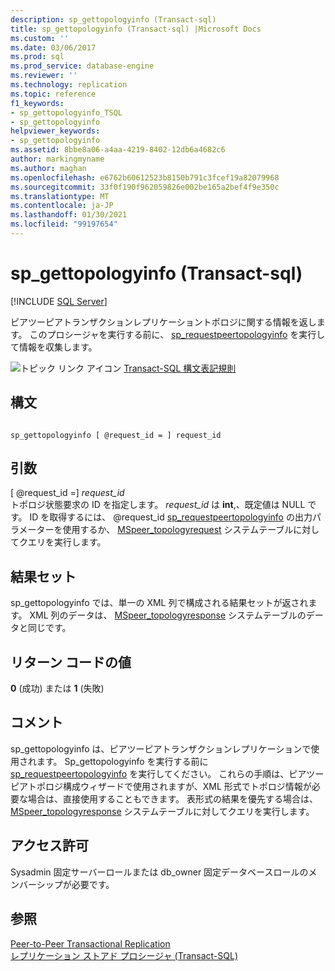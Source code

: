 ```yaml
---
description: sp_gettopologyinfo (Transact-sql)
title: sp_gettopologyinfo (Transact-sql) |Microsoft Docs
ms.custom: ''
ms.date: 03/06/2017
ms.prod: sql
ms.prod_service: database-engine
ms.reviewer: ''
ms.technology: replication
ms.topic: reference
f1_keywords:
- sp_gettopologyinfo_TSQL
- sp_gettopologyinfo
helpviewer_keywords:
- sp_gettopologyinfo
ms.assetid: 8bbe8a06-a4aa-4219-8402-12db6a4682c6
author: markingmyname
ms.author: maghan
ms.openlocfilehash: e6762b60612523b8150b791c3fcef19a82079968
ms.sourcegitcommit: 33f0f190f962059826e002be165a2bef4f9e350c
ms.translationtype: MT
ms.contentlocale: ja-JP
ms.lasthandoff: 01/30/2021
ms.locfileid: "99197654"
---
```

# <a name="sp_gettopologyinfo-transact-sql"></a>sp_gettopologyinfo (Transact-sql)
[!INCLUDE [SQL Server](../../includes/applies-to-version/sqlserver.md)]

  ピアツーピアトランザクションレプリケーショントポロジに関する情報を返します。 このプロシージャを実行する前に、 [sp_requestpeertopologyinfo](../../relational-databases/system-stored-procedures/sp-requestpeertopologyinfo-transact-sql.md) を実行して情報を収集します。  
  
 ![トピック リンク アイコン](../../database-engine/configure-windows/media/topic-link.gif "トピック リンク アイコン") [Transact-SQL 構文表記規則](../../t-sql/language-elements/transact-sql-syntax-conventions-transact-sql.md)  
  
## <a name="syntax"></a>構文  
  
```  
  
sp_gettopologyinfo [ @request_id = ] request_id  
```  
  
## <a name="arguments"></a>引数  
 [ @request_id =] *request_id*  
 トポロジ状態要求の ID を指定します。 *request_id* は **int**,、既定値は NULL です。 ID を取得するには、 @request_id [sp_requestpeertopologyinfo](../../relational-databases/system-stored-procedures/sp-requestpeertopologyinfo-transact-sql.md) の出力パラメーターを使用するか、 [MSpeer_topologyrequest](../../relational-databases/system-tables/mspeer-topologyrequest-transact-sql.md) システムテーブルに対してクエリを実行します。  
  
## <a name="result-sets"></a>結果セット  
 sp_gettopologyinfo では、単一の XML 列で構成される結果セットが返されます。 XML 列のデータは、 [MSpeer_topologyresponse](../../relational-databases/system-tables/mspeer-topologyresponse-transact-sql.md) システムテーブルのデータと同じです。  
  
## <a name="return-code-values"></a>リターン コードの値  
 **0** (成功) または **1** (失敗)  
  
## <a name="remarks"></a>コメント  
 sp_gettopologyinfo は、ピアツーピアトランザクションレプリケーションで使用されます。 Sp_gettopologyinfo を実行する前に [sp_requestpeertopologyinfo](../../relational-databases/system-stored-procedures/sp-requestpeertopologyinfo-transact-sql.md) を実行してください。 これらの手順は、ピアツーピアトポロジ構成ウィザードで使用されますが、XML 形式でトポロジ情報が必要な場合は、直接使用することもできます。 表形式の結果を優先する場合は、 [MSpeer_topologyresponse](../../relational-databases/system-tables/mspeer-topologyresponse-transact-sql.md) システムテーブルに対してクエリを実行します。  
  
## <a name="permissions"></a>アクセス許可  
 Sysadmin 固定サーバーロールまたは db_owner 固定データベースロールのメンバーシップが必要です。  
  
## <a name="see-also"></a>参照  
 [Peer-to-Peer Transactional Replication](../../relational-databases/replication/transactional/peer-to-peer-transactional-replication.md)   
 [レプリケーション ストアド プロシージャ &#40;Transact-SQL&#41;](../../relational-databases/system-stored-procedures/replication-stored-procedures-transact-sql.md)  
  
  
